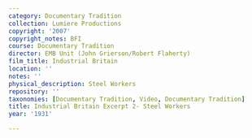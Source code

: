 ```yaml
---
category: Documentary Tradition
collection: Lumiere Productions
copyright: '2007'
copyright_notes: BFI
course: Documentary Tradition
director: EMB Unit (John Grierson/Robert Flaherty)
film_title: Industrial Britain
location: ''
notes: ''
physical_description: Steel Workers
repository: ''
taxonomies: [Documentary Tradition, Video, Documentary Tradition]
title: Industrial Britain Excerpt 2- Steel Workers
year: '1931'

---
```

